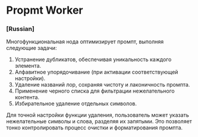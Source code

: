 # Propmt Worker

### [Russian]

Многофункциональная нода оптимизирует промпт, выполняя следующие задачи:

1. Устранение дубликатов, обеспечивая уникальность каждого элемента.
2. Алфавитное упорядочивание (при активации соответствующей настройки).
3. Удаление названий лор, сохраняя чистоту и лаконичность промпта.
4. Применение черного списка для фильтрации нежелательного контента.
5. Избирательное удаление отдельных символов.

Для точной настройки функции удаления, пользователь может указать нежелательные символы и слова, разделяя их запятыми. Это позволяет тонко контролировать процесс очистки и форматирования промпта.




